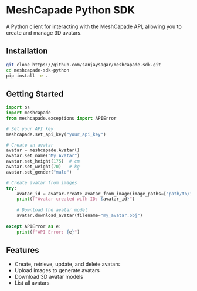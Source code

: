 # MeshCapade Python SDK

A Python client for interacting with the MeshCapade API, allowing you to create and manage 3D avatars.

## Installation

```bash
git clone https://github.com/sanjaysagar/meshcapade-sdk.git
cd meshcapade-sdk-python
pip install -e .
```

## Getting Started

```python
import os
import meshcapade
from meshcapade.exceptions import APIError

# Set your API key
meshcapade.set_api_key("your_api_key")

# Create an avatar
avatar = meshcapade.Avatar()
avatar.set_name("My Avatar")
avatar.set_height(175)  # cm
avatar.set_weight(70)   # kg
avatar.set_gender("male")

# Create avatar from images
try:
    avatar_id = avatar.create_avatar_from_image(image_paths=["path/to/image1.jpg", "path/to/image2.jpg"])
    print(f"Avatar created with ID: {avatar_id}")
    
    # Download the avatar model
    avatar.download_avatar(filename="my_avatar.obj")
    
except APIError as e:
    print(f"API Error: {e}")
```

## Features

- Create, retrieve, update, and delete avatars
- Upload images to generate avatars
- Download 3D avatar models
- List all avatars